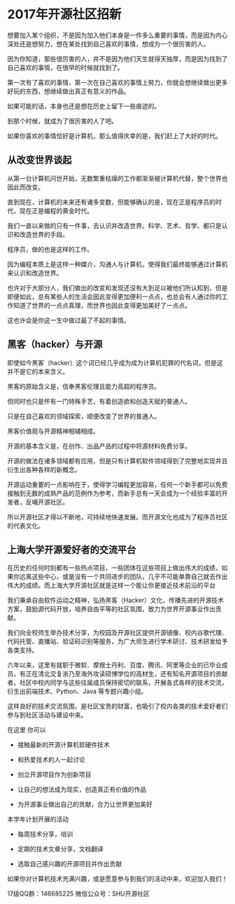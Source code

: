 # 2017年开源社区招新
 
想要加入某个组织，不是因为加入他们本身是一件多么重要的事情，而是因为内心深处还是想努力，想在某处找到自己喜欢的事情，想成为一个很厉害的人。

因为你知道，那些很厉害的人，并不是因为他们天生就得天独厚，而是因为找到了自己喜欢的事情，在很早的时候就找到了。

第一次有了喜欢的事情，第一次在自己喜欢的事情上努力，你就会想继续做出更多好玩的东西，想继续做出真正有意义的作品。

如果可能的话，本身也还是想在历史上留下一些痕迹的。

到那个时候，就成为了很厉害的人了吧。

如果你喜欢的事情恰好是计算机，那么值得庆幸的是，我们赶上了大好的时代。

## 从改变世界谈起

从第一台计算机问世开始，无数繁重枯燥的工作都渐渐被计算机代替，整个世界也因此而改变。

直到现在，计算机的未来还有诸多变数，但能够确认的是，现在正是程序员的时代，现在正是编程的黄金时代。

我们一直以来做的只有一件事，去认识并改造世界。科学、艺术、哲学、都只是认识和改造世界的手段。

程序员，做的也是这样的工作。

因为编程本质上是这样一种媒介，沟通人与计算机，使得我们最终能够通过计算机来认识和改造世界。

也许对于大部分人，我们做出的改变和发现还没有大到足以被他们所认知到，但是即便如此，总有某些人的生活会因此变得更加便利一点点，也总会有人通过你的工作知道了世界的一点点真理，而世界也因此变得更加美好了一点点。

这也许会是你这一生中做过最了不起的事情。

## 黑客（hacker）与开源

即使如今黑客（hacker）这个词已经几乎成为成为计算机犯罪的代名词，但是这并不是它的本来含义。

黑客的原始含义是，信奉黑客伦理且能力高超的程序员。

但同时也只是怀有一门特殊手艺，有着创造欲和创造天赋的普通人。

只是在自己喜欢的领域探索，顺便改变了世界的普通人。

黑客价值观与开源精神相辅相成。

开源的基本含义是，在创作、出品产品的过程中将源材料免费分享。

开源的做法在诸多领域都有应用，但是只有计算机软件领域得到了完整地实现并且衍生出各种各样的新概念。

开源运动重要的一点影响在于，使得学习编程更加容易，任何一个新手都可以免费接触到无数的成熟产品的范例作为参考，而新手总有一天会成为一个经验丰富的开发者，反哺开源社区。

所以开源社区才得以不断地，可持续地快速发展。而开源文化也成为了程序员社区的代表文化。

## 上海大学开源爱好者的交流平台

在历史的任何时刻都有一些热点项目，一些团体在这些项目上做出伟大的成绩，如果你远离这些中心，或是没有一个共同进步的团队，几乎不可能单靠自己就去作出伟大的成绩。而上海大学开源社区就是这样一个能让你更接近技术前沿的平台

我们秉承自由软件运动之精神，弘扬黑客（Hacker）文化，传播先进的开源技术方案，鼓励源代码开放，培养自由平等的社区氛围，致力为世界开源事业作出贡献。

我们向全校师生举办技术分享，为校园及开源社区提供开源镜像、校内谷歌代理、代码托管、直播站、验证码识别等服务，为广大师生进行学术研讨、技术研发给予各类支持。

六年以来，这里有就职于微软、摩根士丹利、百度、腾讯、阿里等企业的已毕业成员，有正在清北交复浙乃至海外攻读硕博学位的高材生，还有知名开源项目的贡献者。社区中校内同学与这些往届成员保持密切的联系，开展各式各样的技术交流，衍生出前端技术、Python、Java 等专题兴趣小组。 

这样良好的技术交流氛围，是社区宝贵的财富，也吸引了校内各类的技术爱好者们参与到社区活动与建设中来。


在这里 你可以

* 接触最新的开源计算机软硬件技术

* 和热爱技术的人一起讨论

* 创立开源项目作为创新项目

* 让自己的想法成为现实，创造真正有价值的作品

* 为开源事业做出自己的贡献，合力让世界更加美好

本学年计划开展的活动

- 每周技术分享，培训

- 定期的技术文章分享，文档翻译

- 选取自己感兴趣的开源项目并作出贡献




如果你对计算机技术充满兴趣，或是愿意参与到我们的活动中来，欢迎加入我们！

17级QQ群：146685225 
微信公众号：SHU开源社区